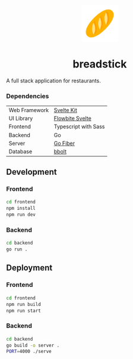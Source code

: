 <p align=center>
    <img width="100px" src="frontend/static/logo.png" /> 
    <h1 align=center> breadstick </h1>
</p>

A full stack application for restaurants.

### Dependencies

|               |                                                 |
| ------------- | ----------------------------------------------- |
| Web Framework | [Svelte Kit](https://kit.svelte.dev/)           |
| UI Library    | [Flowbite Svelte](https://flowbite-svelte.com/) |
| Frontend      | Typescript with Sass                            |
| Backend       | Go                                              |
| Server        | [Go Fiber](https://gofiber.io/)                 |
| Database      | [bbolt](https://github.com/etcd-io/bbolt)       |

## Development

### Frontend

```bash
cd frontend
npm install
npm run dev
```

### Backend

```bash
cd backend
go run .
```

## Deployment

### Frontend

```bash
cd frontend
npm run build
npm run start
```

### Backend

```bash
cd backend
go build -o server .
PORT=4000 ./serve
```
